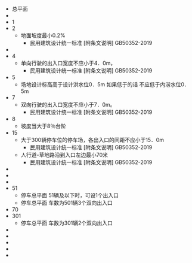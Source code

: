 - 总平面
-
- 1
- 2
	- 地面坡度最小0.2%
		- 民用建筑设计统一标准 [附条文说明] GB50352-2019
-
- 4
	- 单向行驶的出入口宽度不应小于4．0m，
		- 民用建筑设计统一标准 [附条文说明] GB50352-2019
- 5
	- 场地设计标高高于设计洪水位0．5m 如果低于的话 不应低于内涝水位0．5m
- 7
	- 双向行驶的出入口宽度不应小于7．0m。
		- 民用建筑设计统一标准 [附条文说明] GB50352-2019
- 8
	- 坡度当大于8％台阶
- 15
	- 大于300辆停车位的停车场，各出入口的间距不应小于15．0m
		- 民用建筑设计统一标准 [附条文说明] GB50352-2019
	- 人行道-草地路沿到入口左边最小70米
		- 民用建筑设计统一标准 [附条文说明] GB50352-2019
-
-
-
- 51
	- 停车总平面 51辆及以下时，可设1个出入口
	- 停车总平面 车数为501辆3个双向出入口
- 70
- 301
	- 停车总平面 车数为301辆2个双向出入口
-
-
-
-
-